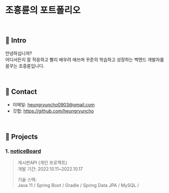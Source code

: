 # 조흥륜의 포트폴리오


</br>

## :pushpin: Intro
안녕하십니까?  
어디서든지 잘 적응하고 빨리 배우려 애쓰며 꾸준히 학습하고 성장하는 백엔드 개발자를 꿈꾸는  조흥륜입니다.

</br>

## :pushpin: Contact
- 이메일: heungryuncho0903@gmail.com
- 깃헙: https://github.com/heungryuncho

</br>

## :pushpin: Projects
### 1. [noticeBoard](https://github.com/heungryuncho/noticeBoard)
>게시판API (개인 프로젝트)  
>개발 기간: 2022.10.11~2022.10.17
>  
>기술 스택:  
>Java 11 / Spring Boot / Gradle / Spring Data JPA / MySQL /
>  

